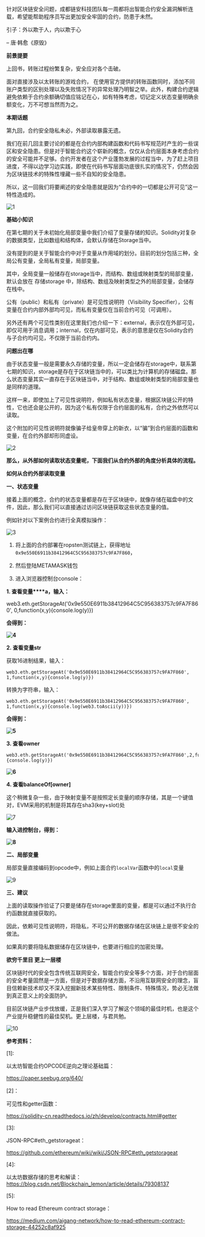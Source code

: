 针对区块链安全问题，成都链安科技团队每一周都将出智能合约安全漏洞解析连载，希望能帮助程序员写出更加安全牢固的合约，防患于未然。



引子：外以欺于人，内以欺于心

 – 唐·韩愈《原毁》



**前景提要**



上回书，转账过程纷繁复杂，安全应对各个击破。



面对直接涉及以太转账的游戏合约， 在使用官方提供的转账函数同时，添加不同账户类型的区别处理以及失败情况下的异常处理乃明智之举。此外，构建合约逻辑避免依赖于合约余额确切值应铭记在心，如有特殊考虑，切记定义状态变量明确余额变化，万不可想当然而为之。



**本期话题**



第九回，合约安全隐私未必，外部读取暴露无遗。



我们在前几回主要讨论的都是在合约内部构建函数和代码书写规范时产生的一些误区和安全隐患。但是对于智能合约这个崭新的概念，仅仅从合约层面本身考虑合约的安全可能并不足够。合约开发者在这个产业蓬勃发展的过程当中，为了赶上项目进度，不得以边学习边实践，即使在代码书写层面功底很扎实的情况下，仍然会因为区块链技术的特殊性埋藏一些不自知的安全隐患。



所以，这一回我们将要阐述的安全隐患就是因为“合约中的一切都是公开可见”这一特性造成的。



![1](../img/1.png)



**基础小知识**



在第七期的关于未初始化局部变量中我们介绍了变量存储的知识。Solidity对复杂的数据类型，比如数组和结构体，会默认存储在Storage当中。



没有提到的是关于智能合约中对于变量从作用域的划分。目前的划分包括三种，全局公有变量，全局私有变量，局部变量。



其中，全局变量一般储存在storage当中，而结构、数组或映射类型的局部变量，默认会放在 存储storage 中，除结构、数组及映射类型之外的局部变量，会储存在栈中。



公有（public）和私有（private）是可见性说明符（Visibility Specifier），公有变量在合约内部外部均可见，而私有变量仅在当前合约可见（可调用）。



另外还有两个可见性类别在这里我们也介绍一下：external，表示仅在外部可见，即仅可用于消息调用；internal，仅在内部可见，表示的意思是仅在Solidity合约与子合约均可见，不仅限于当前合约内。



**问题出在哪**



由于状态变量一般是需要永久存储的变量，所以一定会储存在storage中，联系第七期的知识，storage是存在于区块链当中的，可以类比为计算机的存储磁盘。那么状态变量其实一直存在于区块链当中，对于结构、数组或映射类型的局部变量也是同样的道理。



这样一来，即使加上了可见性说明符，例如私有状态变量，根据区块链公开的特性，它也还会是公开的，因为这个私有仅限于合约层面的私有，合约之外依然可以读取。



这个附加的可见性说明符就像骗子给皇帝穿上的新衣，以“骗”到合约层面的函数和变量，在合约外部却形同虚设。



![2](../img/2.png)

**那么，从外部如何读取状态变量呢，下面我们从合约外部的角度分析具体的流程。**



**如何从合约外部读取变量**



**一、状态变量**



接着上面的概念，合约的状态变量都是存在于区块链中，就像存储在磁盘中的文件，因此，那么我们可以直接通过访问区块链获取这些状态变量的值。



例如针对以下案例合约进行全真模拟操作：



![3](../img/3.png)



1. 将上面的合约部署在ropsten测试链上，获得地址`0x9e550E6911b38412964C5C956383757c9FA7F860`，

2. 然后登陆METAMASK钱包

3. 进入浏览器控制台console：



**1.   查看变量****a，输入：**



web3.eth.getStorageAt('0x9e550E6911b38412964C5C956383757c9FA7F860', 0,function(x,y){console.log(y)})



**会得到：**



**![4](../img/4.png)**



**2.   查看变量str**



获取16进制结果，输入：

```
web3.eth.getStorageAt('0x9e550E6911b38412964C5C956383757c9FA7F860', 1,function(x,y){console.log(y)})
```

转换为字符串，输入：

```
web3.eth.getStorageAt('0x9e550E6911b38412964C5C956383757c9FA7F860', 1,function(x,y){console.log(web3.toAscii(y))})
```

**会得到：**



**![5](../img/5.png)**



**3.     查看owner**



```
web3.eth.getStorageAt('0x9e550E6911b38412964C5C956383757c9FA7F860',2,function(x,y){console.log(y)})
```



**![6](../img/6.png)**



**4.     查看balanceOf[owner]**



这个稍微复杂一些，由于映射变量不是按照定长变量的顺序存储，其是一个键值对，EVM采用的机制是将其存在sha3(key+slot)处



![7](../img/7.png)



**输入进控制台，得到：**



**![8](../img/8.png)**



**二、局部变量**



局部变量直接编码到opcode中，例如上面合约`localVar`函数中的`local`变量



![9](../img/9.png)



**三、建议**



上面的读取操作验证了只要是储存在storage里面的变量，都是可以通过不执行合约函数就直接获取的。



因此，依赖可见性说明符，将隐私，不可公开的数据存储在区块链上是很不安全的做法。



如果真的要将隐私数据储存在区块链中，也要进行相应的加密处理。



**欲穷千里目 更上一层楼**



区块链时代的安全包含传统互联网安全，智能合约安全等多个方面，对于合约层面的安全考量固然是一方面，但是对于数据存储方面，不沿用互联网安全的理念，盲目信赖新技术却又不深入挖掘新技术某些特性、限制条件、特殊情况，势必无法做到真正意义上的全面防护。



目前区块链产业步伐放缓，正是我们深入学习了解这个领域的最佳时机，也是这个产业提升稳健性的最佳契机。更上层楼，与君共勉。



![10](../img/10.png)



**参考资料：**



[1]: 

以太坊智能合约OPCODE逆向之理论基础篇：

https://paper.seebug.org/640/



[2]：

可见性和getter函数：

https://solidity-cn.readthedocs.io/zh/develop/contracts.html#getter



[3]: 

JSON-RPC#eth_getstorageat：

https://github.com/ethereum/wiki/wiki/JSON-RPC#eth_getstorageat



[4]:

以太坊数据存储的思考和解读：https://blog.csdn.net/Blockchain_lemon/article/details/79308137



[5]: 

How to read Ethereum contract storage：

https://medium.com/aigang-network/how-to-read-ethereum-contract-storage-44252c8af925
